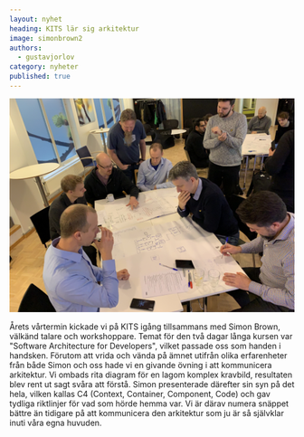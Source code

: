 ```yaml
---
layout: nyhet
heading: KITS lär sig arkitektur
image: simonbrown2
authors:
  - gustavjorlov
category: nyheter
published: true
---
```


![](/images/nyheter/simonbrown1-small@2x.jpg "float-left")

Årets vårtermin kickade vi på KITS igång tillsammans med Simon Brown, välkänd talare och workshoppare. Temat för den två dagar långa kursen var "Software Architecture for Developers", vilket passade oss som handen i handsken. Förutom att vrida och vända på ämnet utifrån olika erfarenheter från både Simon och oss hade vi en givande övning i att kommunicera arkitektur. Vi ombads rita diagram för en lagom komplex kravbild, resultaten blev rent ut sagt svåra att förstå. Simon presenterade därefter sin syn på det hela, vilken kallas C4 (Context, Container, Component, Code) och gav tydliga riktlinjer för vad som hörde hemma var. Vi är därav numera snäppet bättre än tidigare på att kommunicera den arkitektur som ju är så självklar inuti våra egna huvuden.